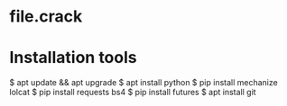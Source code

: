 # file.crack
# Installation tools

$ apt update && apt upgrade
$ apt install python
$ pip install mechanize lolcat
$ pip install requests bs4
$ pip install futures
$ apt install git
